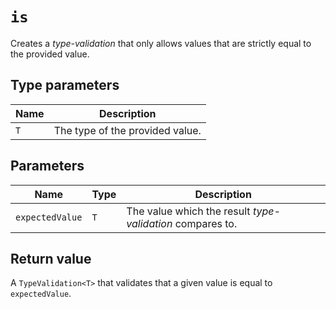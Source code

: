 # `is`

Creates a *type-validation* that only allows values that are strictly equal to 
the provided value.

## Type parameters

Name | Description
-|-
`T` | The type of the provided value.

## Parameters

Name | Type | Description
-|-|-
`expectedValue` | `T` | The value which the result *type-validation* compares to.

## Return value
A `TypeValidation<T>` that validates that a given value is equal to `expectedValue`.
